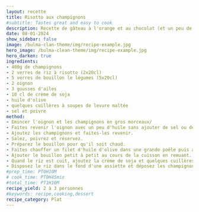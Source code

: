 ```yaml
---
layout: recette
title: Risotto aux champignons
#subtitle: Tastes great and easy to cook
description: Recette de gâteau à l'orange et au chocolat (et un peu de gingembre selon les goûts)
date: 08-01-2024
show_sidebar: false
image: /bulma-clan-theme/img/recipe-example.jpg
hero_image: /bulma-clean-theme/img/recipe-example.jpg
hero_darken: true
ingredients:
- 400g de champignons
- 2 verres de riz à risotto (2x20cl)
- 5 verres de bouillon le légumes (5x20cl)
- 2 oignon
- 3 gousses d'ailes
- 10 cl de crème de soja
- huile d'olive
- quelques cuillères à soupes de levure maltée
- sel et poivre
method:
- Emincer l'oignon et les champignons en gros morceaux/
- Faites revenir l'oignon avec un peu d'huile sans ajouter de sel ou de poivre.
- Ajoutez les champignons et faites-les revenir.
- Salez, poivrez et réservez.
- Préparez le bouillon pour qu'il soit chaud.
- Faites chauffer un filet d'huile d'olive dans une grande poêle puis ajoutez le riz pendant 2/3 minutes. Remuez jusqu'à ce qu'il soit translucide.
- Ajouter le bouillon petit à petit au cours de la cuisson en remuant.
- Quand le riz est cuit, ajoutez la crème de soja et quelques cuillères à soupe de levure maltée, le sel et le poivre.
- Disposez le riz dans le fond d'une assiette et déposez les champignons dessus
#prep_time: PT0H10M
# cook_time: PT0H45min
#total_time: PT1H10M
recipe_yield: 2 à 3 personnes
#keywords: recipe,cooking,dessert
recipe_category: Plat
---
```

